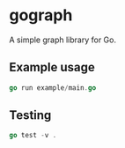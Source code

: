 # gograph

A simple graph library for Go.

## Example usage
```go
go run example/main.go
```

## Testing 
```go
go test -v .
```